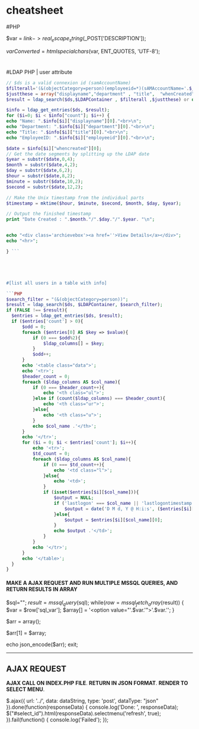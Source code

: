 # cheatsheet
#PHP

$var = $link->real_escape_string($_POST['DESCRIPTION']); 

$varConverted = htmlspecialchars($var, ENT_QUOTES, 'UTF-8');
#


#LDAP PHP | user attribute

```PHP
// $ds is a valid connexion id (samAccountName)
$filterall='(&(objectCategory=person)(employeeid=*)(sAMAccountName='.$_SESSION["username"].'))';
$justthese = array("displayname","department" , "title",  "whenCreated","employeeid"); 
$result = ldap_search($ds,$LDAPContainer , $filterall ,$justthese) or die ("Search failed");

$info = ldap_get_entries($ds, $result);
for ($i=0; $i < $info["count"]; $i++) { 
echo "Name: ".$info[$i]["displayname"][0]."<br>\n"; 
echo "Department: ".$info[$i]["department"][0]."<br>\n";
echo "Title: ".$info[$i]["title"][0]."<br>\n"; 
echo "EmployeeID: ".$info[$i]["employeeid"][0]."<br>\n";

$date = $info[$i]["whencreated"][0];
// Get the date segments by splitting up the LDAP date
$year = substr($date,0,4);
$month = substr($date,4,2);
$day = substr($date,6,2);
$hour = substr($date,8,2);
$minute = substr($date,10,2);
$second = substr($date,12,2);

// Make the Unix timestamp from the individual parts
$timestamp = mktime($hour, $minute, $second, $month, $day, $year);

// Output the finished timestamp
print "Date Created : ".$month."/".$day."/".$year. "\n";


echo "<div class='archievebox'><a href=''>View Details</a></div>";
echo "<hr>"; 

} ```





#[list all users in a table with info]

```PHP
$search_filter = "(&(objectCategory=person))";
$result = ldap_search($ds, $LDAPContainer, $search_filter);
if (FALSE !== $result){
  $entries = ldap_get_entries($ds, $result);
  if ($entries['count'] > 0){
      $odd = 0;
      foreach ($entries[0] AS $key => $value){
          if (0 === $odd%2){
              $ldap_columns[] = $key;
          }
          $odd++;
      }
      echo '<table class="data">';
      echo '<tr>';
      $header_count = 0;
      foreach ($ldap_columns AS $col_name){
          if (0 === $header_count++){
              echo '<th class="ul">';
          }else if (count($ldap_columns) === $header_count){
              echo '<th class="ur">';
          }else{
              echo '<th class="u">';
          }
          echo $col_name .'</th>';
      }
      echo '</tr>';
      for ($i = 0; $i < $entries['count']; $i++){
          echo '<tr>';
          $td_count = 0;
          foreach ($ldap_columns AS $col_name){
              if (0 === $td_count++){
                  echo '<td class="l">';
              }else{
                  echo '<td>';
              }
              if (isset($entries[$i][$col_name])){
                  $output = NULL;
                  if ('lastlogon' === $col_name || 'lastlogontimestamp' === $col_name){
                      $output = date('D M d, Y @ H:i:s', ($entries[$i][$col_name][0] / 10000000) - 11676009600);
                  }else{
                      $output = $entries[$i][$col_name][0];
                  }
                  echo $output .'</td>';
              }
          }
          echo '</tr>';
      }
      echo '</table>';
  }
}
```




#### MAKE A AJAX REQUEST AND RUN MULTIPLE MSSQL QUERIES, AND RETURN RESULTS IN ARRAY
$sql="";
$result = mssql_query($sql);
while($row=mssql_fetch_array($result))
  {
    $var = $row['sql_var'];
    $array[] = '<option value="'.$var.'">'.$var.'</option>';
  }
  
  $arr = array();
  
  $arr[1] = $array; 
  
  echo json_encode($arr);
  exit;
  
  ---

AJAX REQUEST
------
__AJAX CALL ON INDEX.PHP FILE__.
__RETURN IN JSON FORMAT__.
__RENDER TO SELECT MENU__.


$.ajax({
  url: '../',
  data: dataString,
  type: 'post',
  dataType: "json"
}).done(function(responseData) {
  console.log('Done: ', responseData);
  $("#select_id").html(responseData).selectmenu('refresh', true);
}).fail(function() {
  console.log('Failed');
});








